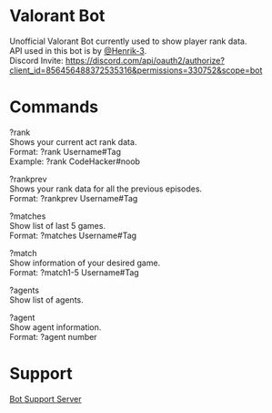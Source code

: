 # Valorant Bot

Unofficial Valorant Bot currently used to show player rank data. <br />
API used in this bot is by [@Henrik-3](https://github.com/Henrik-3/unofficial-valorant-api). <br />
Discord Invite: https://discord.com/api/oauth2/authorize?client_id=856456488372535316&permissions=330752&scope=bot

# Commands

?rank <br />
Shows your current act rank data. <br />
Format: ?rank Username#Tag <br />
Example: ?rank CodeHacker#noob

?rankprev <br />
Shows your rank data for all the previous episodes. <br />
Format: ?rankprev Username#Tag

?matches <br />
Show list of last 5 games. <br />
Format: ?matches Username#Tag

?match <br />
Show information of your desired game. <br />
Format: ?match1-5 Username#Tag

?agents <br />
Show list of agents.

?agent <br />
Show agent information. <br />
Format: ?agent number

# Support

[Bot Support Server](https://discord.gg/Qay5rMrKAb)
